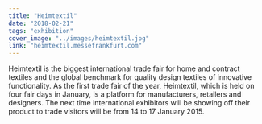 ```yaml
---
title: "Heimtextil"
date: "2018-02-21"
tags: "exhibition"
cover_image: "../images/heimtextil.jpg"
link: "heimtextil.messefrankfurt.com"
---
```


Heimtextil is the biggest international trade fair for home and contract textiles and the global benchmark for quality design textiles of innovative functionality. As the first trade fair of the year, Heimtextil, which is held on four fair days in January, is a platform for manufacturers, retailers and designers. The next time international exhibitors will be showing off their product to trade visitors will be from 14 to 17 January 2015.